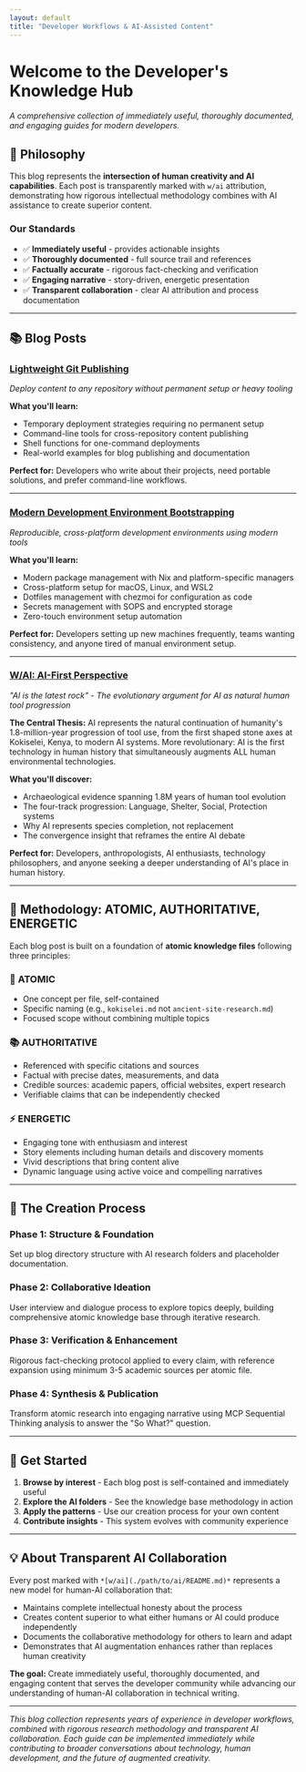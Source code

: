 ```yaml
---
layout: default
title: "Developer Workflows & AI-Assisted Content"
---
```


# Welcome to the Developer's Knowledge Hub

*A comprehensive collection of immediately useful, thoroughly documented, and engaging guides for modern developers.*

## 🎯 Philosophy

This blog represents the **intersection of human creativity and AI capabilities**. Each post is transparently marked with `w/ai` attribution, demonstrating how rigorous intellectual methodology combines with AI assistance to create superior content.

### Our Standards
- ✅ **Immediately useful** - provides actionable insights
- ✅ **Thoroughly documented** - full source trail and references  
- ✅ **Factually accurate** - rigorous fact-checking and verification
- ✅ **Engaging narrative** - story-driven, energetic presentation
- ✅ **Transparent collaboration** - clear AI attribution and process documentation

---

## 📚 Blog Posts

### [Lightweight Git Publishing](/git-publish/)
*Deploy content to any repository without permanent setup or heavy tooling*

**What you'll learn:**
- Temporary deployment strategies requiring no permanent setup
- Command-line tools for cross-repository content publishing  
- Shell functions for one-command deployments
- Real-world examples for blog publishing and documentation

**Perfect for:** Developers who write about their projects, need portable solutions, and prefer command-line workflows.

---

### [Modern Development Environment Bootstrapping](/bootstrapping-setup/)
*Reproducible, cross-platform development environments using modern tools*

**What you'll learn:**
- Modern package management with Nix and platform-specific managers
- Cross-platform setup for macOS, Linux, and WSL2
- Dotfiles management with chezmoi for configuration as code
- Secrets management with SOPS and encrypted storage
- Zero-touch environment setup automation

**Perfect for:** Developers setting up new machines frequently, teams wanting consistency, and anyone tired of manual environment setup.

---

### [W/AI: AI-First Perspective](/w-slash-ai/)
*"AI is the latest rock" - The evolutionary argument for AI as natural human tool progression*

**The Central Thesis:**
AI represents the natural continuation of humanity's 1.8-million-year progression of tool use, from the first shaped stone axes at Kokiselei, Kenya, to modern AI systems. More revolutionary: AI is the first technology in human history that simultaneously augments ALL human environmental technologies.

**What you'll discover:**
- Archaeological evidence spanning 1.8M years of human tool evolution
- The four-track progression: Language, Shelter, Social, Protection systems
- Why AI represents species completion, not replacement
- The convergence insight that reframes the entire AI debate

**Perfect for:** Developers, anthropologists, AI enthusiasts, technology philosophers, and anyone seeking a deeper understanding of AI's place in human history.

---

## 🧠 Methodology: ATOMIC, AUTHORITATIVE, ENERGETIC

Each blog post is built on a foundation of **atomic knowledge files** following three principles:

### 🔬 **ATOMIC**
- One concept per file, self-contained
- Specific naming (e.g., `kokiselei.md` not `ancient-site-research.md`)
- Focused scope without combining multiple topics

### 📚 **AUTHORITATIVE** 
- Referenced with specific citations and sources
- Factual with precise dates, measurements, and data
- Credible sources: academic papers, official websites, expert research
- Verifiable claims that can be independently checked

### ⚡ **ENERGETIC**
- Engaging tone with enthusiasm and interest
- Story elements including human details and discovery moments
- Vivid descriptions that bring content alive
- Dynamic language using active voice and compelling narratives

---

## 🔄 **The Creation Process**

### **Phase 1: Structure & Foundation**
Set up blog directory structure with AI research folders and placeholder documentation.

### **Phase 2: Collaborative Ideation** 
User interview and dialogue process to explore topics deeply, building comprehensive atomic knowledge base through iterative research.

### **Phase 3: Verification & Enhancement**
Rigorous fact-checking protocol applied to every claim, with reference expansion using minimum 3-5 academic sources per atomic file.

### **Phase 4: Synthesis & Publication**
Transform atomic research into engaging narrative using MCP Sequential Thinking analysis to answer the "So What?" question.

---

## 🚀 **Get Started**

1. **Browse by interest** - Each blog post is self-contained and immediately useful
2. **Explore the AI folders** - See the knowledge base methodology in action
3. **Apply the patterns** - Use our creation process for your own content
4. **Contribute insights** - This system evolves with community experience

---

## 💡 **About Transparent AI Collaboration**

Every post marked with `*[w/ai](./path/to/ai/README.md)*` represents a new model for human-AI collaboration that:

- Maintains complete intellectual honesty about the process
- Creates content superior to what either humans or AI could produce independently  
- Documents the collaborative methodology for others to learn and adapt
- Demonstrates that AI augmentation enhances rather than replaces human creativity

**The goal:** Create immediately useful, thoroughly documented, and engaging content that serves the developer community while advancing our understanding of human-AI collaboration in technical writing.

---

*This blog collection represents years of experience in developer workflows, combined with rigorous research methodology and transparent AI collaboration. Each guide can be implemented immediately while contributing to broader conversations about technology, human development, and the future of augmented creativity.* 